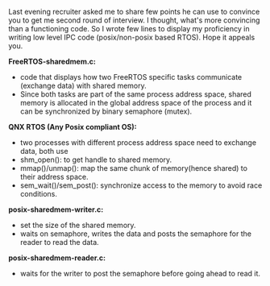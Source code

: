 Last evening recruiter asked me to share few points he can use to convince you to get me second round of interview. I thought, what's more convincing than a functioning code. So I wrote few lines to display my proficiency in writing low level IPC code (posix/non-posix based RTOS). Hope it appeals you.

**FreeRTOS-sharedmem.c:**
- code that displays how two FreeRTOS specific tasks communicate (exchange data) with shared memory.
- Since both tasks are part of the same process address space, shared memory is allocated in the global address space of the process and it can be synchronized by binary semaphore (mutex).  

**QNX RTOS (Any Posix compliant OS):**
- two processes with different process address space need to exchange data, both use
- shm_open(): to get handle to shared memory.
- mmap()/unmap(): map the same chunk of memory(hence shared) to their address space.
- sem_wait()/sem_post(): synchronize access to the memory to avoid race conditions.

**posix-sharedmem-writer.c:**
- set the size of the shared memory. 
- waits on semaphore, writes the data and posts the semaphore for the reader to read the data.

**posix-sharedmem-reader.c:**
- waits for the writer to post the semaphore before going ahead to read it.

